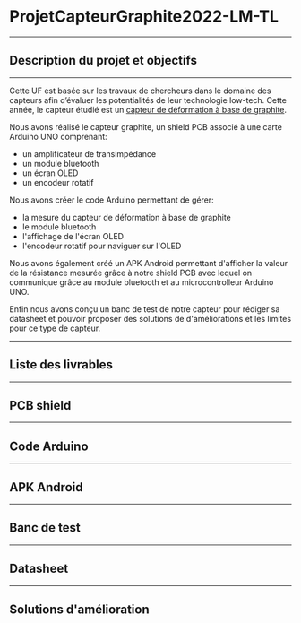 # ProjetCapteurGraphite2022-LM-TL
***
## Description du projet et objectifs
***
Cette UF est basée sur les travaux de chercheurs dans le domaine des capteurs afin d’évaluer les potentialités de leur technologie low-tech. Cette année, le capteur étudié est un [capteur de déformation à base de graphite](https://www.researchgate.net/publication/259846610_Pencil_Drawn_Strain_Gauges_and_Chemiresistors_on_Paper).

Nous avons réalisé le capteur graphite, un shield PCB associé à une carte Arduino UNO comprenant:
- un amplificateur de transimpédance
- un module bluetooth
- un écran OLED
- un encodeur rotatif

Nous avons créer le code Arduino permettant de gérer:
- la mesure du capteur de déformation à base de graphite
- le module bluetooth
- l'affichage de l'écran OLED
- l'encodeur rotatif pour naviguer sur l'OLED

Nous avons également créé un APK Android permettant d'afficher la valeur de la résistance mesurée grâce à notre shield PCB avec lequel on communique grâce au module bluetooth et au microcontrolleur Arduino UNO.

Enfin nous avons conçu un banc de test de notre capteur pour rédiger sa datasheet et pouvoir proposer des solutions de d'améliorations et les limites pour ce type de capteur.
***
## Liste des livrables
***
## PCB shield 
***
## Code Arduino
***
## APK Android
***
## Banc de test
***
## Datasheet
***
## Solutions d'amélioration